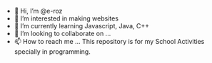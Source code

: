 - 👋 Hi, I’m @e-roz
- 👀 I’m interested in making websites
- 🌱 I’m currently learning Javascript, Java, C++
- 💞️ I’m looking to collaborate on ...
- 📫 How to reach me ...
This repository is for my School Activities specially in programming.


<!---
e-roz/e-roz is a ✨ special ✨ repository because its `README.md` (this file) appears on your GitHub profile.
You can click the Preview link to take a look at your changes.
--->
